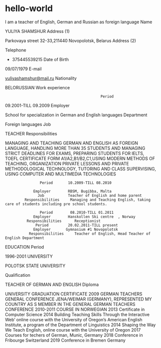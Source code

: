 # hello-world

I am a teacher of English, German and Russian as foreign language
Name

YULIYA SHAMSHUR
Address (1)

Parkovaya street 32-33,211440 Novopolotsk, Belarus
Address (2)


Telephone

+ 375445539215
Date of Birth

09/07/1979
E-mail

yuliyashamshur@mail.ru
Nationality

BELORUSSIAN
Work experience





                                                Period

09.2001-TILL 09.2009
Employer

School for specialization in German and English languages
Department

Foreign languages
Job

TEACHER
Responsibilities

MANAGING AND TEACHING GERMAN AND ENGLISH AS FOREIGN LANGUAGE, HANDLING MORE THAN 35 STUDENTS AND MANAGING STRICT DEADLINES FOR EXAMS, PREPARING STUDENTS FOR IELTS, TOEFL CERTIFICATE FORM A1/A2,B1/B2,C1,USING MODERN METHODS OF TEACHING, ORGANIZATION PRIVATE LESSONS AND PRIVATE METHODOLOGICAL TECHNOLOGY, TUTORING AND CLASS SUPERVISING, USING COMPUTER AND MULTIMEDIA TECHNOLOGIES

                    Period       10.2009-TILL 08.2010

                 Employer        RBSM, Bugibba, Malta
                   Job           Teacher of English and home parent
             Responsibilities     Managing and Teaching English, taking care of students including pre school students.

                    Period        08.2010-TILL 01.2011
                 Employer        Hanskollen Ski centre	, Norway
              Responsibilities      Receptionist
                  Period         20.02.2011-TILL present
                 Employer       Gymnasium #1 Novopolotsk
               Responsibilities     Teacher of English, Head Teacher of English Department
EDUCATION
Period

1996-2001
UNIVERSITY

POLOTSK STATE UNIVERSITY



Qualification

TEACHER OF GERMAN AND ENGLISH
Diploma

UNIVERSITY GRADUATION CERTIFICATE
2009 GERMAN TEACHERS GENERAL CONFERENCE JENA/WEIMAR (GERMANY),
REPRESENTED MY COUNTRY AS S MEMBER IN THE GENERAL GERMAN TEACHERS CONFERENCE
2010-2011 COURSE IN NORWEGIAN
2013 Certificate in Computer Science 
2014 Building Teaching Skills Through the Interactive Web’ online course with the University of Oregon’s American English Institute, a program of the Department of Linguistics
2014 Shaping the Way We Teach English, online course with the University of Oregon
2017 Courses for techers of German, Munic, Germany
2018 Conference in Fribourge Switzerland
2019 Conference in Bremen Germany
